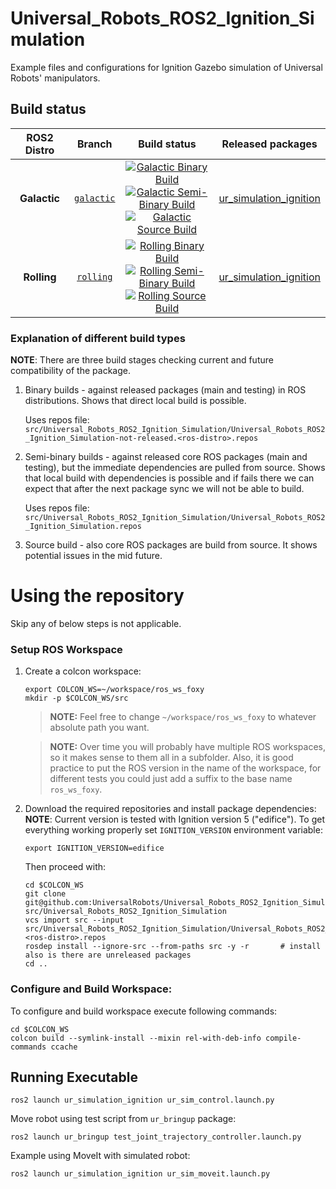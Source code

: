 Universal_Robots_ROS2_Ignition_Simulation
==========================================

Example files and configurations for Ignition Gazebo simulation of Universal Robots' manipulators.

## Build status

ROS2 Distro | Branch | Build status | Released packages
:---------: | :----: | :----------: | :---------------:
**Galactic** | [`galactic`](https://github.com/UniversalRobots/Universal_Robots_ROS2_Ignition_Simulation/tree/galactic) | [![Galactic Binary Build](https://github.com/UniversalRobots/Universal_Robots_ROS2_Ignition_Simulation/actions/workflows/galactic-binary-build.yml/badge.svg?branch=ros2)](https://github.com/UniversalRobots/Universal_Robots_ROS2_Ignition_Simulation/actions/workflows/galactic-binary-build.yml?branch=ros2) <br /> [![Galactic Semi-Binary Build](https://github.com/UniversalRobots/Universal_Robots_ROS2_Ignition_Simulation/actions/workflows/galactic-semi-binary-build.yml/badge.svg?branch=ros2)](https://github.com/UniversalRobots/Universal_Robots_ROS2_Ignition_Simulation/actions/workflows/galactic-semi-binary-build.yml?branch=ros2) <br /> [![Galactic Source Build](https://github.com/UniversalRobots/Universal_Robots_ROS2_Ignition_Simulation/actions/workflows/galactic-source-build.yml/badge.svg?branch=ros2)](https://github.com/UniversalRobots/Universal_Robots_ROS2_Ignition_Simulation/actions/workflows/galactic-source-build.yml?branch=ros2) | [ur_simulation_ignition](https://index.ros.org/p/ur_simulation_ignition/#galactic)
**Rolling** | [`rolling`](https://github.com/UniversalRobots/Universal_Robots_ROS2_Ignition_Simulation/tree/rolling) | [![Rolling Binary Build](https://github.com/UniversalRobots/Universal_Robots_ROS2_Ignition_Simulation/actions/workflows/rolling-binary-build.yml/badge.svg?branch=ros2)](https://github.com/UniversalRobots/Universal_Robots_ROS2_Ignition_Simulation/actions/workflows/rolling-binary-build.yml?branch=ros2) <br /> [![Rolling Semi-Binary Build](https://github.com/UniversalRobots/Universal_Robots_ROS2_Ignition_Simulation/actions/workflows/rolling-semi-binary-build.yml/badge.svg?branch=ros2)](https://github.com/UniversalRobots/Universal_Robots_ROS2_Ignition_Simulation/actions/workflows/rolling-semi-binary-build.yml?branch=ros2) <br /> [![Rolling Source Build](https://github.com/UniversalRobots/Universal_Robots_ROS2_Ignition_Simulation/actions/workflows/rolling-source-build.yml/badge.svg?branch=ros2)](https://github.com/UniversalRobots/Universal_Robots_ROS2_Ignition_Simulation/actions/workflows/rolling-source-build.yml?branch=ros2) | [ur_simulation_ignition](https://index.ros.org/p/ur_simulation_ignition/#rolling)


### Explanation of different build types

**NOTE**: There are three build stages checking current and future compatibility of the package.

1. Binary builds - against released packages (main and testing) in ROS distributions. Shows that direct local build is possible.

   Uses repos file: `src/Universal_Robots_ROS2_Ignition_Simulation/Universal_Robots_ROS2_Ignition_Simulation-not-released.<ros-distro>.repos`

1. Semi-binary builds - against released core ROS packages (main and testing), but the immediate dependencies are pulled from source.
   Shows that local build with dependencies is possible and if fails there we can expect that after the next package sync we will not be able to build.

   Uses repos file: `src/Universal_Robots_ROS2_Ignition_Simulation/Universal_Robots_ROS2_Ignition_Simulation.repos`

1. Source build - also core ROS packages are build from source. It shows potential issues in the mid future.


# Using the repository
Skip any of below steps is not applicable.

### Setup ROS Workspace

1. Create a colcon workspace:
   ```
   export COLCON_WS=~/workspace/ros_ws_foxy
   mkdir -p $COLCON_WS/src
   ```

   > **NOTE:** Feel free to change `~/workspace/ros_ws_foxy` to whatever absolute path you want.

   > **NOTE:** Over time you will probably have multiple ROS workspaces, so it makes sense to them all in a subfolder.
     Also, it is good practice to put the ROS version in the name of the workspace, for different tests you could just add a suffix to the base name `ros_ws_foxy`.

1. Download the required repositories and install package dependencies:
   **NOTE**: Current version is tested with Ignition version 5 ("edifice"). To get everything working properly set `IGNITION_VERSION` environment variable:
   ```
   export IGNITION_VERSION=edifice
   ```
   Then proceed with:
   ```
   cd $COLCON_WS
   git clone git@github.com:UniversalRobots/Universal_Robots_ROS2_Ignition_Simulation.git src/Universal_Robots_ROS2_Ignition_Simulation
   vcs import src --input src/Universal_Robots_ROS2_Ignition_Simulation/Universal_Robots_ROS2_Ignition_Simulation.<ros-distro>.repos
   rosdep install --ignore-src --from-paths src -y -r       # install also is there are unreleased packages
   cd ..
   ```



### Configure and Build Workspace:
To configure and build workspace execute following commands:
  ```
  cd $COLCON_WS
  colcon build --symlink-install --mixin rel-with-deb-info compile-commands ccache
  ```

## Running Executable
```
ros2 launch ur_simulation_ignition ur_sim_control.launch.py
```

Move robot using test script from  `ur_bringup` package:
```
ros2 launch ur_bringup test_joint_trajectory_controller.launch.py
```

Example using MoveIt with simulated robot:
```
ros2 launch ur_simulation_ignition ur_sim_moveit.launch.py
```
